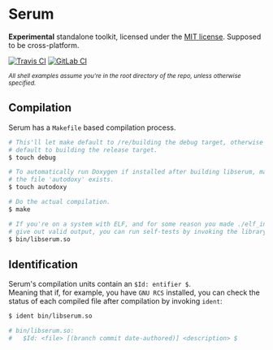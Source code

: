 # Serum
**Experimental** standalone toolkit, licensed under the [MIT license](./COPYING.md). Supposed to be cross-platform.

[![Travis CI](https://travis-ci.org/icecubetray/serum.svg?branch=feature/13_add-salsa20-and-chacha20)](https://travis-ci.org/icecubetray/serum)
[![GitLab CI](https://gitlab.com/icecubetray/serum/badges/feature/13_add-salsa20-and-chacha20/pipeline.svg)](https://gitlab.com/icecubetray/serum/commits/feature/13_add-salsa20-and-chacha20)

<sup>*All shell examples assume you're in the root directory of the repo, unless otherwise specified.*</sup>

## Compilation ##
Serum has a `Makefile` based compilation process.
```sh
# This'll let make default to /re/building the debug target, otherwise it'll
# default to building the release target.
$ touch debug

# To automatically run Doxygen if installed after building libserum, make sure
# the file 'autodoxy' exists.
$ touch autodoxy

# Do the actual compilation.
$ make

# If you're on a system with ELF, and for some reason you made ./elf_interp.sh
# give out valid output, you can run self-tests by invoking the library itself:
$ bin/libserum.so
```

## Identification ##
Serum's compilation units contain an `$Id: entifier $`.<br/>
Meaning that if, for example, you have `GNU RCS` installed, you can check the status of each compiled file after compilation by invoking `ident`:
```sh
$ ident bin/libserum.so

# bin/libserum.so:
#	$Id: <file> [(branch commit date-authored)] <description> $
```
